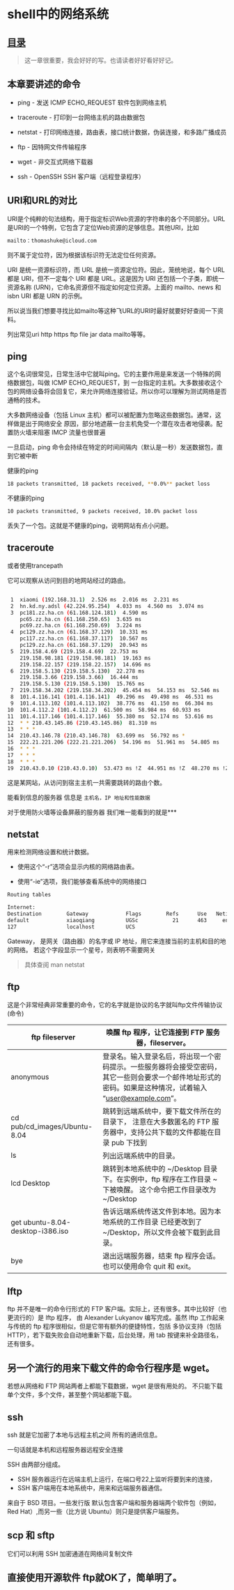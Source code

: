 # shell中的网络系统
## [目录](.https://github.com/shgopher/GOFamily/tree/master/%E5%85%A5%E9%97%A8%E7%AF%87/%E6%93%8D%E4%BD%9C%E7%B3%BB%E7%BB%9F/shell)
> 这一章很重要，我会好好的写。也请读者好好看好好记。

## 本章要讲述的命令
- ping - 发送 ICMP ECHO_REQUEST 软件包到网络主机

- traceroute - 打印到一台网络主机的路由数据包

- netstat - 打印网络连接，路由表，接口统计数据，伪装连接，和多路广播成员

- ftp - 因特网文件传输程序

- wget - 非交互式网络下载器

- ssh - OpenSSH SSH 客户端（远程登录程序）

## URI和URL的对比
URI是个纯粹的句法结构，用于指定标识Web资源的字符串的各个不同部分。URL是URI的一个特例，它包含了定位Web资源的足够信息。其他URI，比如
```bash
mailto：thomashuke@icloud.com
```
 则不属于定位符，因为根据该标识符无法定位任何资源。

 URI 是统一资源标识符，而 URL 是统一资源定位符。因此，笼统地说，每个 URL 都是 URI，但不一定每个 URI 都是 URL。这是因为 URI 还包括一个子类，即统一资源名称 (URN)，它命名资源但不指定如何定位资源。上面的 mailto、news 和 isbn URI 都是 URN 的示例。

所以说当我们想要寻找比如mailto等这种飞URL的URI时最好就要好好查阅一下资料。

列出常见uri http https ftp file jar data mailto等等。

## ping
这个名词很常见，日常生活中它就叫ping。它的主要作用是来发送一个特殊的网络数据包，叫做 ICMP ECHO_REQUEST，到 一台指定的主机。大多数接收这个包的网络设备将会回复它，来允许网络连接验证。所以你可以理解为测试网络是否通畅的技术。

大多数网络设备（包括 Linux 主机）都可以被配置为忽略这些数据包。通常，这样做是出于网络安全 原因，部分地遮蔽一台主机免受一个潜在攻击者地侵袭。配置防火墙来阻塞 IMCP 流量也很普遍

一旦启动，ping 命令会持续在特定的时间间隔内（默认是一秒）发送数据包，直到它被中断

健康的ping
~~~bash
18 packets transmitted, 18 packets received, **0.0%** packet loss
~~~
不健康的ping
~~~bash
10 packets transmitted, 9 packets received, 10.0% packet loss
~~~
丢失了一个包。这就是不健康的ping，说明网站有点小问题。

## traceroute
或者使用trancepath

它可以观察从访问到目的地网站经过的路由。
```bash

 1  xiaomi (192.168.31.1)  2.526 ms  2.016 ms  2.231 ms
 2  hn.kd.ny.adsl (42.224.95.254)  4.033 ms  4.560 ms  3.074 ms
 3  pc181.zz.ha.cn (61.168.124.181)  4.590 ms
    pc65.zz.ha.cn (61.168.250.65)  3.635 ms
    pc69.zz.ha.cn (61.168.250.69)  3.224 ms
 4  pc129.zz.ha.cn (61.168.37.129)  10.331 ms
    pc117.zz.ha.cn (61.168.37.117)  10.567 ms
    pc129.zz.ha.cn (61.168.37.129)  20.943 ms
 5  219.158.4.69 (219.158.4.69)  22.753 ms
    219.158.98.181 (219.158.98.181)  19.163 ms
    219.158.22.157 (219.158.22.157)  14.696 ms
 6  219.158.5.130 (219.158.5.130)  22.278 ms
    219.158.3.66 (219.158.3.66)  16.444 ms
    219.158.5.130 (219.158.5.130)  15.765 ms
 7  219.158.34.202 (219.158.34.202)  45.454 ms  54.153 ms  52.546 ms
 8  101.4.116.141 (101.4.116.141)  49.296 ms  49.498 ms  46.531 ms
 9  101.4.113.102 (101.4.113.102)  38.776 ms  41.150 ms  66.304 ms
10  101.4.112.2 (101.4.112.2)  61.500 ms  58.984 ms  60.933 ms
11  101.4.117.146 (101.4.117.146)  55.380 ms  52.174 ms  53.616 ms
12  * * 210.43.145.86 (210.43.145.86)  81.310 ms
13  * * *
14  210.43.146.78 (210.43.146.78)  63.699 ms  56.792 ms *
15  222.21.221.206 (222.21.221.206)  54.196 ms  51.961 ms  54.805 ms
16  * * *
17  * * *
18  * * *
19  210.43.0.10 (210.43.0.10)  53.473 ms !Z  44.951 ms !Z  48.270 ms !Z

```
这是某网站，从访问到宿主主机一共需要跳转的路由个数。

能看到信息的服务器 信息是 `主机名，IP 地址和性能数据`

对于使用防火墙等设备屏蔽的服务器 我们唯一能看到的就是***

## netstat
用来检测网络设置和统计数据。
- 使用这个“-r”选项会显示内核的网络路由表。

- 使用“-ie”选项，我们能够查看系统中的网络接口

~~~bash
Routing tables

Internet:
Destination        Gateway            Flags        Refs      Use   Netif Expire
default            xiaoqiang          UGSc           21      463     en0
127                localhost          UCS    
~~~

Gateway， 是网关（路由器）的名字或 IP 地址，用它来连接当前的主机和目的地的网络。 若这个字段显示一个星号，则表明不需要网关

> 具体查阅 man netstat

## ftp
这是个非常经典非常重要的命令，它的名字就是协议的名字就叫ftp文件传输协议(命令)

|ftp fileserver	|唤醒 ftp 程序，让它连接到 FTP 服务器，fileserver。|
|---|---|
|anonymous	|登录名。输入登录名后，将出现一个密码提示。一些服务器将会接受空密码， 其它一些则会要求一个邮件地址形式的密码。如果是这种情况，试着输入 “user@example.com”。
|cd pub/cd_images/Ubuntu-8.04	|跳转到远端系统中，要下载文件所在的目录下， 注意在大多数匿名的 FTP 服务器中，支持公共下载的文件都能在目录 pub 下找到|
|ls	|列出远端系统中的目录。|
|lcd Desktop	|跳转到本地系统中的 ~/Desktop 目录下。在实例中，ftp 程序在工作目录 ~ 下被唤醒。 这个命令把工作目录改为 ~/Desktop|
|get ubuntu-8.04-desktop-i386.iso	|告诉远端系统传送文件到本地。因为本地系统的工作目录 已经更改到了 ~/Desktop，所以文件会被下载到此目录。|
|bye	|退出远端服务器，结束 ftp 程序会话。也可以使用命令 quit 和 exit。|

## lftp
ftp 并不是唯一的命令行形式的 FTP 客户端。实际上，还有很多。其中比较好（也更流行的）是 lftp 程序， 由 Alexander Lukyanov 编写完成。虽然 lftp 工作起来与传统的 ftp 程序很相似，但是它带有额外的便捷特性，包括 多协议支持（包括 HTTP），若下载失败会自动地重新下载，后台处理，用 tab 按键来补全路径名，还有很多。
## 另一个流行的用来下载文件的命令行程序是 wget。

若想从网络和 FTP 网站两者上都能下载数据，wget 是很有用处的。 不只能下载单个文件，多个文件，甚至整个网站都能下载。
## ssh
ssh 就是它加密了本地与远程主机之间 所有的通讯信息。

一句话就是本机和远程服务器远程安全连接

SSH 由两部分组成。
- SSH 服务器运行在远端主机上运行，在端口号22上监听将要到来的连接，
-  SSH 客户端用在本地系统中，用来和远端服务器通信。

来自于 BSD 项目。一些发行版 默认包含客户端和服务器端两个软件包（例如，Red Hat）,而另一些（比方说 Ubuntu）则只是提供客户端服务。
## scp 和 sftp
它们可以利用 SSH 加密通道在网络间复制文件
## 直接使用开源软件 ftp就OK了，简单明了。
